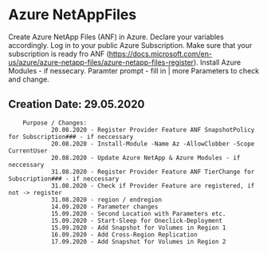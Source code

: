 # Azure NetAppFiles

Create Azure NetApp Files (ANF) in Azure.
Declare your variables accordingly.
Log in to your public Azure Subscription.
Make sure that your subscription is ready fro ANF (https://docs.microsoft.com/en-us/azure/azure-netapp-files/azure-netapp-files-register).
Install Azure Modules - if nessecary.
Paramter prompt - fill in | more Parameters to check and change.
        		
## Creation Date: 29.05.2020
        Purpose / Changes:
                20.08.2020 - Register Provider Feature ANF SnapshotPolicy for Subscription### - if neccessary
                20.08.2020 - Install-Module -Name Az -AllowClobber -Scope CurrentUser
                20.08.2020 - Update Azure NetApp & Azure Modules - if neccessary
                31.08.2020 - Register Provider Feature ANF TierChange for Subscription### - if neccessary
                31.08.2020 - Check if Provider Feature are registered, if not -> register
                31.08.2020 - region / endregion
                14.09.2020 - Parameter changes
                15.09.2020 - Second Location with Parameters etc. 
                15.09.2020 - Start-Sleep for Oneclick-Deployment
                15.09.2020 - Add Snapshot for Volumes in Region 1
                16.09.2020 - Add Cross-Region Replication
                17.09.2020 - Add Snapshot for Volumes in Region 2       
